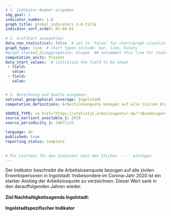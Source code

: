 ```yaml
---
# 1. Indikator-Nummer eingeben 
sdg_goal: 1 
indicator_number: 1.8
graph_title: global_indicators.1-8-title
indicator_sort_order: 01-08-01
 
# 2. Grafikart auswaehlen: 
data_non_statistical: false  # set to 'false' for chart/graph visualization 
graph_type: line  # chart types include: bar, line, binary 
#graph_stacked_disaggregation: Gruppe  ## uncomment this line for stacked bars. eplace 'Geschlecht' with the field of aggregation. 
computation_units: Prozent
data_start_values:  # initialize the field to be shown  
 - field:  
   value: 
 - field: 
   value: 


# 3. Berechnung und Quelle eingeben: 
national_geographical_coverage: Ingolstadt 
computation_definitions: Arbeitslosenquote bezogen auf alle zivilen Erwerbspersonen

SOURCE_TYPE: <a href="https://statistik.arbeitsagentur.de/">Bundesagentur für Arbeit</a>  # data source  
source_earliest_available_1: 2019
source_periodicity_1: Jährlich

language: de   
published: true 
reporting_status: complete
 
 
# Für Leittext für den Indikator nach den Stichen '---' einfügen. 
---
```

Der Indikator beschreibt die Arbeitslosenquote bezogen auf alle zivilen Erwerbspersonen in Ingolstadt. Insbesondere im Corona-Jahr 2020 ist ein starker Anstieg der Arbeitslosquote zu verzeichnen.
Dieser Wert sank in den darauffolgenden Jahren wieder.<br>
<br>
<b>Ziel Nachhaltigkeitsagenda Ingolstadt:</b><br> 
<br>
<b>Ingolstadtspezifischer Indikator</b>
